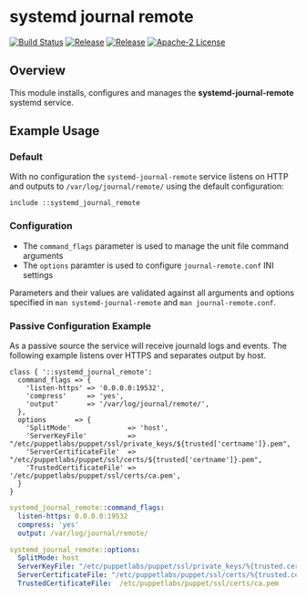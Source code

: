 # systemd journal remote

[![Build Status](https://github.com/gibbs/puppet-systemd_journal_remote/workflows/CI/badge.svg)](https://github.com/gibbs/puppet-systemd_journal_remote/actions?query=workflow%3ACI)
[![Release](https://github.com/gibbs/puppet-systemd_journal_remote/workflows/Release/badge.svg)](https://github.com/gibbs/puppet-systemd_journal_remote/actions?query=workflow%3ARelease)
[![Release](https://github.com/gibbs/puppet-systemd_journal_remote/actions/workflows/release.yaml/badge.svg)](https://github.com/gibbs/puppet-systemd_journal_remote/actions/workflows/release.yaml)
[![Apache-2 License](https://img.shields.io/github/license/gibbs/puppet-systemd_journal_remote.svg)](LICENSE)

## Overview

This module installs, configures and manages the **systemd-journal-remote**
systemd service.

## Example Usage

### Default

With no configuration the `systemd-journal-remote` service listens on HTTP and
outputs to `/var/log/journal/remote/` using the default configuration:

```puppet
include ::systemd_journal_remote
```

### Configuration

- The `command_flags` parameter is used to manage the unit file command arguments
- The `options` paramter is used to configure `journal-remote.conf` INI settings

Parameters and their values are validated against all arguments and options
specified in `man systemd-journal-remote` and `man journal-remote.conf`.


### Passive Configuration Example

As a passive source the service will receive journald logs and events. The
following example listens over HTTPS and separates output by host.

```puppet
class { '::systemd_journal_remote':
  command_flags => {
    'listen-https' => '0.0.0.0:19532',
    'compress'     => 'yes',
    'output'       => '/var/log/journal/remote/',
  },
  options       => {
    'SplitMode'              => 'host',
    'ServerKeyFile'          => "/etc/puppetlabs/puppet/ssl/private_keys/${trusted['certname']}.pem",
    'ServerCertificateFile'  => "/etc/puppetlabs/puppet/ssl/certs/${trusted['certname']}.pem",
    'TrustedCertificateFile' => '/etc/puppetlabs/puppet/ssl/certs/ca.pem',
  }
}
```

```yaml
systemd_journal_remote::command_flags:
  listen-https: 0.0.0.0:19532
  compress: 'yes'
  output: /var/log/journal/remote/

systemd_journal_remote::options:
  SplitMode: host
  ServerKeyFile: "/etc/puppetlabs/puppet/ssl/private_keys/%{trusted.certname}.pem"
  ServerCertificateFile: "/etc/puppetlabs/puppet/ssl/certs/%{trusted.certname}.pem"
  TrustedCertificateFile:  /etc/puppetlabs/puppet/ssl/certs/ca.pem
```
